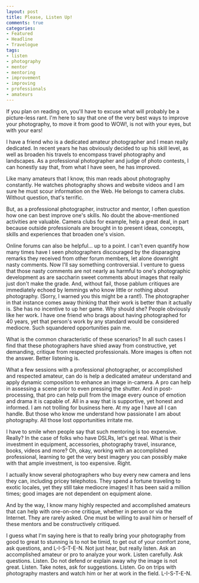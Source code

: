 ```yaml
---
layout: post
title: Please, Listen Up!
comments: true
categories:
- Featured
- Headline
- Travelogue
tags:
- listen
- photography
- mentor
- mentoring
- improvement
- improving
- professionals
- amateurs
---
```


If you plan on reading on, you'll have to excuse what will probably be a picture-less rant. I'm here to say that one of the very best ways to improve your photography, to move it from good to WOW!, is not with your eyes, but with your ears!

<!--more-->

I have a friend who is a dedicated amateur photographer and I mean really dedicated. In recent years he has obviously decided to up his skill level, as well as broaden his travels to encompass travel photography and landscapes. As a professional photographer and judge of photo contests, I can honestly say that, from what I have seen, he has improved. 

Like many amateurs that I know, this man reads about photography constantly. He watches photography shows and website videos and I am sure he must scour information on the Web. He belongs to camera clubs. Without question, that's terrific.

But, as a professional photographer, instructor and mentor, I often question how one can best improve one's skills. No doubt the above-mentioned activities are valuable. Camera clubs for example, help a great deal, in part because outside professionals are brought in to present ideas, concepts, skills and experiences that broaden one's vision. 

Online forums can also be helpful... up to a point. I can't even quantify how many times have I seen photographers discouraged by the disparaging remarks they received from other forum members, let alone downright nasty comments. Now I'll say something controversial. I venture to guess that those nasty comments are not nearly as harmful to one's photographic development as are saccharin sweet comments about images that really just don't make the grade. And, without fail, those pablum critiques are immediately echoed by lemmings who know little or nothing about photography. (Sorry, I warned you this might be a rant!). The photographer in that instance comes away thinking that their work is better than it actually is. She has no incentive to up her game. Why should she? People obviously like her work. I have one friend who brags about having photographed for 40 years, yet that person's work by any standard would be considered mediocre. Such squandered opportunities pain me. 

What is the common characteristic of these scenarios? In all such cases I find that these photographers have shied away from constructive, yet demanding, critique from respected professionals. More images is often not the answer. Better listening is. 

What a few sessions with a professional photographer, or accomplished and respected amateur, can do is help a dedicated amateur understand and apply dynamic composition to enhance an image in-camera. A pro can help in assessing a scene prior to even pressing the shutter. And in post-processing, that pro can help pull from the image every ounce of emotion and drama it is capable of. All in a way that is supportive, yet honest and informed. I am not trolling for business here. At my age I have all I can handle. But those who know me understand how passionate I am about photography. All those lost opportunities irritate me. 

I have to smile when people say that such mentoring is too expensive. Really? In the case of folks who have DSLRs, let's get real. What is their investment in equipment, accessories, photography travel, insurance, books, videos and more? Oh, okay, working with an accomplished professional, learning to get the very best imagery you can possibly make with that ample investment, is too expensive. Right. 

I actually know several photographers who buy every new camera and lens they can, including pricey telephotos. They spend a fortune traveling to exotic locales, yet they still take mediocre images! It has been said a million times; good images are not dependent on equipment alone. 

And by the way, I know many highly respected and accomplished amateurs that can help with one-on-one critique, whether in person or via the Internet. They are rarely asked. One must be willing to avail him or herself of these mentors and be constructively critiqued. 

I guess what I'm saying here is that to really bring your photography from good to great to stunning is to not be timid, to get out of your comfort zone, ask questions, and L-I-S-T-E-N. Not just hear, but really listen. Ask an accomplished amateur or pro to analyze your work. Listen carefully. Ask questions. Listen. Do not defend or explain away why the image is not great. Listen. Take notes, ask for suggestions. Listen. Go on trips with photography masters and watch him or her at work in the field. L-I-S-T-E-N. 
